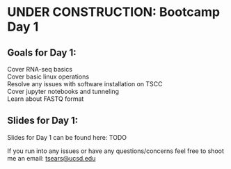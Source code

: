 # UNDER CONSTRUCTION: Bootcamp Day 1

## Goals for Day 1:
Cover RNA-seq basics<br>
Cover basic linux operations<br>
Resolve any issues with software installation on TSCC<br>
Cover jupyter notebooks and tunneling<br>
Learn about FASTQ format<br>

## Slides for Day 1:

Slides for Day 1 can be found here: TODO

If you run into any issues or have any questions/concerns feel free to shoot me an email: tsears@ucsd.edu
